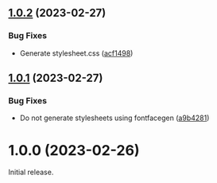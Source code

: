 ## [1.0.2](https://github.com/prantlf/solbera-dnd-fonts/compare/v1.0.1...v1.0.2) (2023-02-27)

### Bug Fixes

* Generate stylesheet.css ([acf1498](https://github.com/prantlf/solbera-dnd-fonts/commit/acf14989f84099e31a01304427fdb30adf22c331))

## [1.0.1](https://github.com/prantlf/solbera-dnd-fonts/compare/v1.0.0...v1.0.1) (2023-02-27)

### Bug Fixes

* Do not generate stylesheets using fontfacegen ([a9b4281](https://github.com/prantlf/solbera-dnd-fonts/commit/a9b42815f4153edce3b785568174a5907af2acc1))

# 1.0.0 (2023-02-26)

Initial release.
